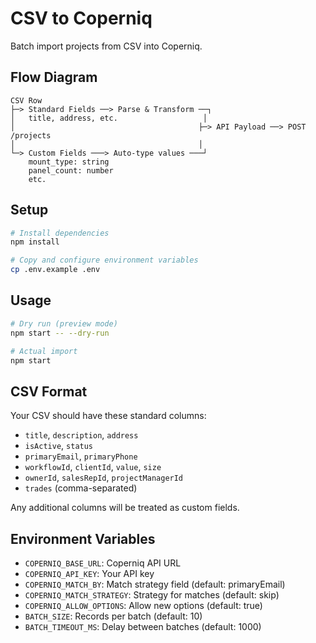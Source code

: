 # CSV to Coperniq

Batch import projects from CSV into Coperniq.

## Flow Diagram

```
CSV Row
├─> Standard Fields ──> Parse & Transform ──┐
│   title, address, etc.                   │
│                                         ├─> API Payload ──> POST /projects
│                                         │
└─> Custom Fields ───> Auto-type values ───┘
    mount_type: string
    panel_count: number
    etc.
```

## Setup

```bash
# Install dependencies
npm install

# Copy and configure environment variables
cp .env.example .env
```

## Usage

```bash
# Dry run (preview mode)
npm start -- --dry-run

# Actual import
npm start
```

## CSV Format

Your CSV should have these standard columns:
- `title`, `description`, `address`
- `isActive`, `status`
- `primaryEmail`, `primaryPhone`
- `workflowId`, `clientId`, `value`, `size`
- `ownerId`, `salesRepId`, `projectManagerId`
- `trades` (comma-separated)

Any additional columns will be treated as custom fields.

## Environment Variables

- `COPERNIQ_BASE_URL`: Coperniq API URL
- `COPERNIQ_API_KEY`: Your API key
- `COPERNIQ_MATCH_BY`: Match strategy field (default: primaryEmail)
- `COPERNIQ_MATCH_STRATEGY`: Strategy for matches (default: skip)
- `COPERNIQ_ALLOW_OPTIONS`: Allow new options (default: true)
- `BATCH_SIZE`: Records per batch (default: 10)
- `BATCH_TIMEOUT_MS`: Delay between batches (default: 1000) 